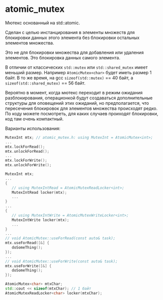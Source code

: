 # atomic_mutex

Мютекс основанный на std::atomic.

Сделан с целью инстанцирования в элементы множеств для блокировки
данных этого элемента без блокировки остальных элементов множества.

Это не для блокировки множества для добавления или удаления элементов.
Это блокировка данных самого элемента.

В отличии от классических `std::mutex` или `std::shared_mutex` имеет меньший размер.
Например `AtomicMutex<char>` будет иметь размер 1 байт.
В то же время, на gcc `sizeof(std::mutex)` == 40 байт, а `sizeof(std::shared_mutex)` == 56 байт.

Вероятно в момент, когда мютекс переходит в режим ожидания разблокирования, операционкой будут создаваться дополнительные
структуры для оповещений этих ожиданий, но предполагается, что пересечения блокировок для элементов множества
происходят редко. По коду можете посмотреть, для каких случаев проиходят блокировки, код там очень компактный.

Варианты использования:

```cpp
MutexInt mtx; // atomic_mutex.h: using MutexInt = AtomicMutex<int>;
...
mtx.lockForRead();
mtx.unlockForRead();
...
mtx.lockForWrite();
mtx.unlockForWrite();
```

```cpp
MutexInt mtx;
...
{
   // using MutexIntRead = AtomicMutexReadLocker<int>;
   MutexIntRead locker(mtx);
   ...
}
...
{
   // using MutexIntWrite = AtomicMutexWriteLocker<int>;
   MutexIntWrite locker(mtx);
   ...
}
...
// void AtomicMutex::useForRead(const auto& task);
mtx.useForRead([&] {
   doSomeThing();
});
...
// void AtomicMutex::useForWrite(const auto& task);
mtx.useForWrite([&] {
   doSomeThing();
});
```

```cpp
AtomicMutex<char> mtxChar;
std::cout << sizeof(mtxChar); // 1 байт
AtomicMutexReadLocker<char> locker(mtxChar);
```

